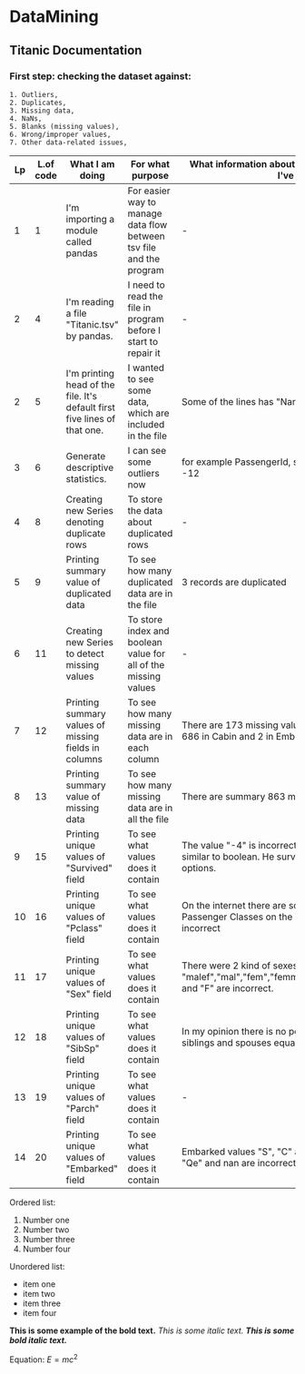 # DataMining
## Titanic Documentation

### First step: checking the dataset against:

    1. Outliers,
    2. Duplicates,
    3. Missing data,
    4. NaNs,
    5. Blanks (missing values),
    6. Wrong/improper values,
    7. Other data-related issues,

|Lp|L.of code|What I am doing                                                          |For what purpose                                                                         |What information about data cleaning and preparation I've got from it|
|--|---------|-------------------------------------------------------------------------|----------------|-----------------------------------------|
|1 |1        |I'm importing a module called pandas                                     |For easier way to manage data flow between tsv file and the program                 |-|
|2 |4        |I'm reading a file "Titanic.tsv" by pandas.                              |I need to read the file in program before I start to repair it                         |-|
|2 |5        |I'm printing head of the file. It's default first five lines of that one.|I wanted to see some data, which are included in the file                                |Some of the lines has "Nan" value|
|3 |6        |Generate descriptive statistics.                                         |I can see some outliers now|for example PassengerId, shouldn't has minimal value of -12|
|4 |8        |Creating new Series denoting duplicate rows                              |To store the data about duplicated rows                                                  |-|
|5 |9        |Printing summary value of duplicated data                                |To see how many duplicated data are in the file                                        |3 records are duplicated|
|6 |11       |Creating new Series to detect missing values                             |To store index and boolean value for all of the missing values                           |-|
|7 |12       |Printing summary values of missing fields in columns                     |To see how many missing data are in each column                                        |There are 173 missing values in Age, 1 in Ticket, 1 in Fare, 686 in Cabin and 2 in Embarked|
|8 |13       |Printing summary value of missing data                                   |To see how many missing data are in all the file                                       |There are summary 863 missing/ NaN or blank values|
|9 |15       |Printing unique values of "Survived" field                               |To see what values does it contain                                                     |The value "-4" is incorrect, because that field should be similar to boolean. He survived or not, there is no more options.|
|10|16       |Printing unique values of "Pclass" field                                 |To see what values does it contain                                                     |On the internet there are some informations about Passenger Classes on the Titanic and value "-2." is incorrect|
|11|17       |Printing unique values of "Sex" field                                    |To see what values does it contain                                                     |There were 2 kind of sexes "male" and "female". "malef","mal","fem","femmale","feemale","Female","malee" and "F" are incorrect. 
|12|18       |Printing unique values of "SibSp" field                                  |To see what values does it contain                                                     |In my opinion there is no possibility to have number of siblings and spouses equal to 70.|
|13|19       |Printing unique values of "Parch" field                                  |To see what values does it contain                                                     |-|
|14|20       |Printing unique values of "Embarked" field                               |To see what values does it contain                                                     |Embarked values "S", "C" and "Q" are correct. "So", "Co", "Qe" and nan are incorrect.|

Ordered list:
1. Number one
2. Number two
3. Number three
4. Number four

Unordered list:
- item one
- item two
- item three
- item four

**This is some example of the bold text.**
*This is some italic text.*
***This is some bold italic text.***

Equation:
$E=mc^2$